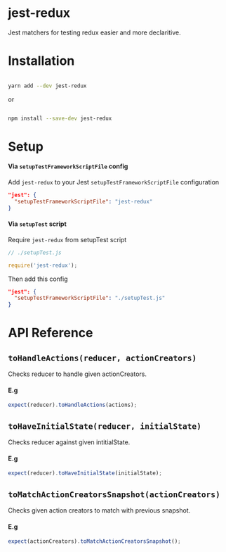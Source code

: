 # jest-redux

Jest matchers for testing redux easier and more declaritive.

# Installation

```bash

yarn add --dev jest-redux

```

or

```bash

npm install --save-dev jest-redux

```

# Setup

#### Via `setupTestFrameworkScriptFile` config

Add `jest-redux` to your Jest `setupTestFrameworkScriptFile` configuration

```json
"jest": {
  "setupTestFrameworkScriptFile": "jest-redux"
}
```

#### Via `setupTest` script

Require `jest-redux` from setupTest script

```js
// ./setupTest.js

require('jest-redux');
```

Then add this config

```json
"jest": {
  "setupTestFrameworkScriptFile": "./setupTest.js"
}
```

# API Reference

## `toHandleActions(reducer, actionCreators)`

Checks reducer to handle given actionCreators.

#### E.g

```js
expect(reducer).toHandleActions(actions);
```

## `toHaveInitialState(reducer, initialState)`

Checks reducer against given intitialState.

#### E.g

```js
expect(reducer).toHaveInitialState(initialState);
```

## `toMatchActionCreatorsSnapshot(actionCreators)`

Checks given action creators to match with previous snapshot.

#### E.g

```js
expect(actionCreators).toMatchActionCreatorsSnapshot();
```


